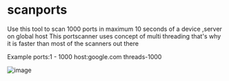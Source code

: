 # scanports
Use this tool to scan 1000 ports in maximum 10 seconds of a device ,server on global host
This portscanner uses concept of multi threading that's why it is faster than most of the scanners out there

Example
ports:1 - 1000
host:google.com
threads-1000

![image](https://user-images.githubusercontent.com/110147408/184496547-26399567-da65-4cc3-94c1-c19b79b38e66.png)

